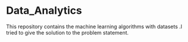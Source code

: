 # Data_Analytics
This repository contains  the  machine learning algorithms with datasets .I tried to give the solution to the problem statement.
